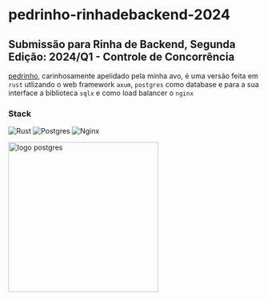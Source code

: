 # pedrinho-rinhadebackend-2024

## Submissão para Rinha de Backend, Segunda Edição: 2024/Q1 - Controle de Concorrência

[pedrinho](https://github.com/FelipeMCassiano/pedrinho-rinhadebackend-2024), carinhosamente apelidado pela minha avo, é uma versão feita em `rust` utlizando o web framework `axum`, `postgres` como database e para a sua interface a biblioteca
`sqlx` e como load balancer o `nginx`

### Stack

![Rust](https://img.shields.io/badge/rust-%23000000.svg?style=for-the-badge&logo=rust&logoColor=white)
![Postgres](https://img.shields.io/badge/postgres-%23316192.svg?style=for-the-badge&logo=postgresql&logoColor=white)
![Nginx](https://img.shields.io/badge/nginx-%23009639.svg?style=for-the-badge&logo=nginx&logoColor=white)

<img src="https://i.imgur.com/jRmxGAD.gif" alt="logo postgres" width="300" height="auto">

